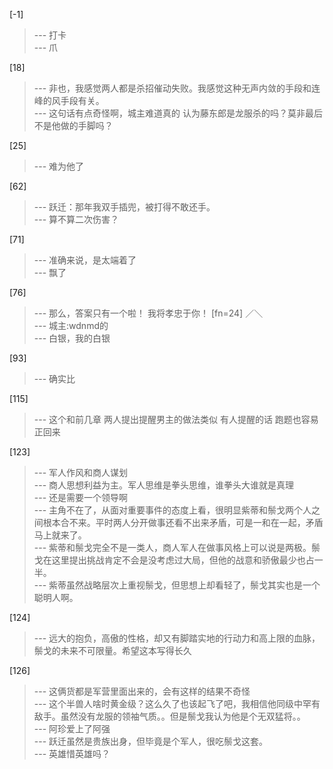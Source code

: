
[-1] 
>--- 打卡<br>
>--- 爪<br>

[18] 
>--- 非也，我感觉两人都是杀招催动失败。我感觉这种无声内敛的手段和连峰的风手段有关。<br>
>--- 这句话有点奇怪啊，城主难道真的
认为藤东郎是龙服杀的吗？莫非最后不是他做的手脚吗？<br>

[25] 
>--- 难为他了<br>

[62] 
>--- 跃迁：那年我双手插兜，被打得不敢还手。<br>
>--- 算不算二次伤害？<br>

[71] 
>--- 准确来说，是太端着了<br>
>--- 飘了<br>

[76] 
>--- 那么，答案只有一个啦！
我将孝忠于你！
 [fn=24]
／＼<br>
>--- 城主:wdnmd的<br>
>--- 白银，我的白银<br>

[93] 
>--- 确实比<br>

[115] 
>--- 这个和前几章
两人提出提醒男主的做法类似
有人提醒的话
跑题也容易正回来<br>

[123] 
>--- 军人作风和商人谋划<br>
>--- 商人思想利益为主。军人思维是拳头思维，谁拳头大谁就是真理<br>
>--- 还是需要一个领导啊<br>
>--- 主角不在了，从面对重要事件的态度上看，很明显紫蒂和鬃戈两个人之间根本合不来。平时两人分开做事还看不出来矛盾，可是一和在一起，矛盾马上就来了。<br>
>--- 紫蒂和鬃戈完全不是一类人，商人军人在做事风格上可以说是两极。鬃戈在这里提出挑战肯定不会是没考虑过大局，但他的战意和骄傲最少也占一半。<br>
>--- 紫蒂虽然战略层次上重视鬃戈，但思想上却看轻了，鬃戈其实也是一个聪明人啊。<br>

[124] 
>--- 远大的抱负，高傲的性格，却又有脚踏实地的行动力和高上限的血脉，鬃戈的未来不可限量。希望这本写得长久<br>

[126] 
>--- 这俩货都是军营里面出来的，会有这样的结果不奇怪<br>
>--- 这个半兽人啥时黄金级？这么久了也该起飞了吧，我相信他同级中罕有敌手。虽然没有龙服的领袖气质。。但是鬃戈我认为他是个无双猛将。。<br>
>--- 阿珍爱上了阿强<br>
>--- 跃迁虽然是贵族出身，但毕竟是个军人，很吃鬃戈这套。<br>
>--- 英雄惜英雄吗？<br>
